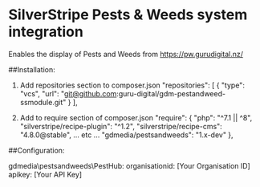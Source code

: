 # SilverStripe Pests & Weeds system integration

Enables the display of Pests and Weeds from https://pw.gurudigital.nz/ 

##Installation:

1. Add repositories section to composer.json
    "repositories": [
        {
			"type": "vcs",
        	"url": "git@github.com:guru-digital/gdm-pestandweed-ssmodule.git"
		}
    ],

2. Add to require section of composer.json
    "require": {
        "php": "^7.1 || ^8",
        "silverstripe/recipe-plugin": "^1.2",
        "silverstripe/recipe-cms": "4.8.0@stable",
        ... etc ...
        "gdmedia/pestsandweeds": "1.x-dev"
    },

##Configuration:

gdmedia\pestsandweeds\PestHub:
  organisationid: [Your Organisation ID]
  apikey: [Your API Key]